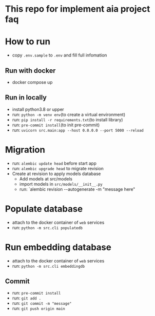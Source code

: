 # This repo for implement aia project faq

# How to run
- copy `.env.sample` to `.env` and fill full infomation

## Run with docker
- docker compose up

## Run in locally
- install python3.8 or upper
- run: `python -m venv env`(to create a virtual environment)
- run: `pip install -r requirements.txt`(to install library)
- run: `pre-commit install`(to init pre-commit)
- run: `uvicorn src.main:app --host 0.0.0.0 --port 5000 --reload`

# Migration
- run: `alembic update head` before start app
- run: `alembic upgrade head` to migrate revision
- Create at revision to apply models database
  + Add models at src/models
  + import models in `src/models/__init__.py`
  + run: `alembic revision --autogenerate -m "message here"
  
# Populate database
- attach to the docker container of `web` services
- run: `python -m src.cli populatedb`

# Run embedding database
- attach to the docker container of `web` services
- run: `python -m src.cli embeddingdb`

## Commit
- run: `pre-commit install`
- run: `git add .`
- run: `git commit -m "message"`
- run: `git push origin main`
